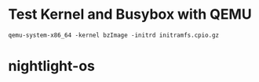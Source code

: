 
# Test Kernel and Busybox with QEMU

```
qemu-system-x86_64 -kernel bzImage -initrd initramfs.cpio.gz
```
# nightlight-os
